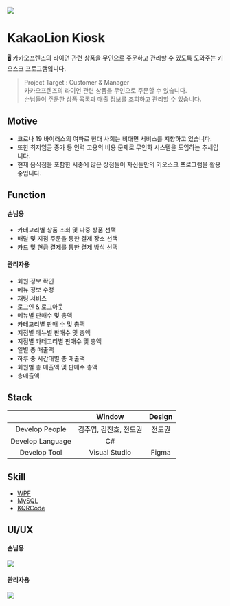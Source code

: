 <img src="https://user-images.githubusercontent.com/49600974/104805830-35cbb700-5816-11eb-9f89-806cd5f490af.png"></img>

# KakaoLion Kiosk
🖥 카카오프렌즈의 라이언 관련 상품을 무인으로 주문하고 관리할 수 있도록 도와주는 키오스크 프로그램입니다.

> Project Target : Customer & Manager<br/>
> 카카오프렌즈의 라이언 관련 상품을 무인으로 주문할 수 있습니다.<br/>
> 손님들이 주문한 상품 목록과 매출 정보를 조회하고 관리할 수 있습니다.

## Motive
- 코로나 19 바이러스의 여파로 현대 사회는 비대면 서비스를 지향하고 있습니다.
- 또한 최저임금 증가 등 인력 고용의 비용 문제로 무인화 시스템을 도입하는 추세입니다.
- 현재 음식점을 포함한 시중에 많은 상점들이 자신들만의 키오스크 프로그램을 활용 중입니다.

## Function
#### 손님용
- 카테고리별 상품 조회 및 다중 상품 선택
- 배달 및 지점 주문을 통한 결제 장소 선택
- 카드 및 현금 결제를 통한 결제 방식 선택

#### 관리자용
- 회원 정보 확인
- 메뉴 정보 수정
- 채팅 서비스
- 로그인 & 로그아웃
- 메뉴별 판매수 및 총액 
- 카테고리별 판매 수 및 총액 
- 지점별 메뉴별 판매수 및 총액 
- 지점별 카테고리별 판매수 및 총액 
- 일별 총 매출액 
- 하루 중 시간대별 총 매출액 
- 회원별 총 매출액 및 판매수 총액 
- 총매출액

## Stack
|                      | Window     | Design        |
|:--------------------:|:---------------:|:------------------:|
| Develop People | 김주엽, 김진호, 전도권 | 전도권       |
| Develop Language | C#| |
| Develop Tool     | Visual Studio  | Figma |

## Skill
- <a href="https://github.com/dotnet/wpf">WPF</a>
- <a href="https://github.com/mysql-net">MySQL</a>
- <a href="https://chriskim10.tistory.com/9">KQRCode</a>

## UI/UX
#### 손님용
<div>
<img src="https://user-images.githubusercontent.com/49600974/101423392-51e95800-393c-11eb-90ed-f23fdeb6a8cb.png"></img>
</div>

#### 관리자용
<div>
<img src="https://user-images.githubusercontent.com/49600974/101423580-c7edbf00-393c-11eb-8948-794768bab74d.png"></img>
</div>
